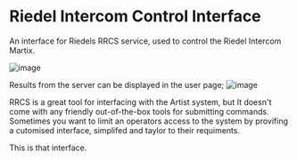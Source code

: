 # Riedel Intercom Control Interface
An interface for Riedels RRCS service, used to control the Riedel Intercom Martix.

![image](https://user-images.githubusercontent.com/21957617/234349144-701b9f81-f0ee-4b8e-a899-a471506b94c2.png)

Results from the server can be displayed in the user page;
![image](https://user-images.githubusercontent.com/21957617/234349512-a4e1976a-abf1-473c-a9c4-80cb6b5b402b.png)


RRCS is a great tool for interfacing with the Artist system, but It doesn't come with any friendly out-of-the-box tools for submitting commands.
Sometimes you want to limit an operators access to the system by provifing a cutomised interface, simplifed and taylor to their requiments.

This is that interface.
